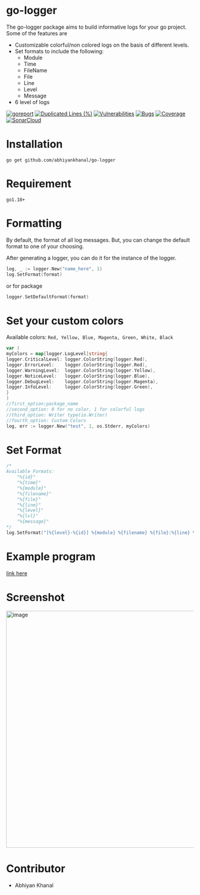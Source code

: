 # go-logger
The go-logger package aims to build informative logs for your go project.
Some of the features are
- Customizable colorful/non colored logs on the basis of different levels.
- Set formats to include the following:
  - Module
  - Time
  - FileName
  - File
  - Line
  - Level
  - Message
- 6 level of logs

[![goreport](https://goreportcard.com/badge/github.com/abhiyankhanal/go-logger)](https://goreportcard.com/report/github.com/abhiyankhanal/go-logger)
[![Duplicated Lines (%)](https://sonarcloud.io/api/project_badges/measure?project=abhiyankhanal_go-logger&metric=duplicated_lines_density)](https://sonarcloud.io/summary/new_code?id=abhiyankhanal_go-logger)
[![Vulnerabilities](https://sonarcloud.io/api/project_badges/measure?project=abhiyankhanal_go-logger&metric=vulnerabilities)](https://sonarcloud.io/summary/new_code?id=abhiyankhanal_go-logger)
[![Bugs](https://sonarcloud.io/api/project_badges/measure?project=abhiyankhanal_go-logger&metric=bugs)](https://sonarcloud.io/summary/new_code?id=abhiyankhanal_go-logger)
[![Coverage](https://sonarcloud.io/api/project_badges/measure?project=abhiyankhanal_go-logger&metric=coverage)](https://sonarcloud.io/summary/new_code?id=abhiyankhanal_go-logger)
[![SonarCloud](https://sonarcloud.io/images/project_badges/sonarcloud-white.svg)](https://sonarcloud.io/summary/new_code?id=abhiyankhanal_go-logger)


# Installation
```
go get github.com/abhiyankhanal/go-logger
```

# Requirement
```
go1.18+
```

# Formatting

By default, the format of all log messages.
But, you can change the default format to one of your choosing.

After generating a logger, you can do it for the instance of the logger.
```go
log, _ := logger.New("name_here", 1)
log.SetFormat(format)
```
or for package
```go
logger.SetDefaultFormat(format)
```

# Set your custom colors
Available colors:
`Red, Yellow, Blue, Magenta, Green, White, Black`
```go
var (
myColors = map[logger.LogLevel]string{
logger.CriticalLevel: logger.ColorString(logger.Red),
logger.ErrorLevel:    logger.ColorString(logger.Red),
logger.WarningLevel:  logger.ColorString(logger.Yellow),
logger.NoticeLevel:   logger.ColorString(logger.Blue),
logger.DebugLevel:    logger.ColorString(logger.Magenta),
logger.InfoLevel:     logger.ColorString(logger.Green),
}
)
//first_option:package_name
//second_option: 0 for no color, 1 for colorful logs
//third_option: Writer type(io.Writer)
//fourth_option: Custom Colors
log, err := logger.New("test", 1, os.Stderr, myColors)
```
# Set Format
```go
/*
Available Formats:
	"%{id}"
	"%{time}"
	"%{module}"
	"%{filename}"
	"%{file}"
	"%{line}"
	"%{level}"
	"%{lvl}"
	"%{message}"
*/
log.SetFormat("[%{level}-%{id}] %{module} %{filename} %{file}:%{line} %{message}")
```
# Example program
[link here](https://github.com/abhiyankhanal/go-logger/blob/master/example/main.go)

# Screenshot
<img width="634" alt="image" src="https://user-images.githubusercontent.com/51784021/222954019-9e74261d-25c2-413c-b526-c66524b9db27.png">


# Contributor
- Abhiyan Khanal
